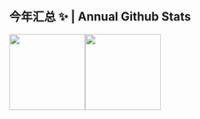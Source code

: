 ## 今年汇总 ✨ | Annual Github Stats
<img align="" height="137px" src="https://github-readme-stats.vercel.app/api?username=yang-zhongtian&hide_title=true&hide_border=true&include_all_commits=true&show_icons=true&line_height=21&locale=cn" /><img align="" height="137px" src="https://github-readme-stats.vercel.app/api/top-langs/?username=yang-zhongtian&hide_title=true&hide_border=true&layout=compact&locale=cn" />
